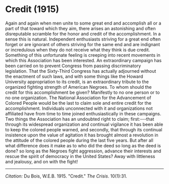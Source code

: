 <!--
title:   Credit
author:  Du Bois, W.E.B.
journal: The Crisis
year:    1915
volume:  10
issue:   1
pages:   31
-->
# Credit (1915)

Again and again when men unite to some great end and accomplish all or a part of that toward which they aim, there arises an astonishing and often disreputable scramble for the honor and credit of the accomplishment. In a sense this is natural. Independent enthusiasts striving for a great end often forget or are ignorant of others striving for the same end and are indignant or incredulous when they do not receive what they think is due credit. Something of this unfortunate feeling is creeping into recent movements in which this Association has been interested. An extraordinary campaign has been carried on to prevent Congress from passing discriminatory legislation. That the Sixty-Third Congress has actually adjourned without the enactment of such laws, and with some things like the Howard University appropriation to its credit, is an extraordinary tribute to the organized fighting strength of American Negroes. To whom should the credit for this accomplishment be given? Manifestly to no one person or to no one organization. The National Association for the Advancement of Colored People would be the last to claim sole and entire credit for the accomplishment. Individuals unconnected with it and organizations not affiliated have from time to time joined enthusiastically in these campaigns. Two things the Association has an undoubted right to claim; first:---that through its widespread organization and continual vigilance it has been able to keep the colored people warned, and secondly, that through its continual insistence upon the value of agitation it has brought almost a revolution in the attitude of the colored people during the last five years. But after all what difference does it make as to who did the deed so long as the deed is done? so long as the Negroes fight aggression, advance their interests and rescue the spirit of democracy in the United States? Away with littleness and jealousy, and on with the fight!
______
*Citation:* Du Bois, W.E.B. 1915. "Credit." *The Crisis*. 10(1):31.